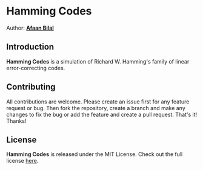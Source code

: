 Hamming Codes
=============

Author: **[Afaan Bilal](https://afaan.dev)**  

## Introduction
**Hamming Codes** is a simulation of Richard W. Hamming's family of linear error-correcting codes.

## Contributing
All contributions are welcome. Please create an issue first for any feature request
or bug. Then fork the repository, create a branch and make any changes to fix the bug 
or add the feature and create a pull request. That's it!
Thanks!

## License
**Hamming Codes** is released under the MIT License.
Check out the full license [here](LICENSE).